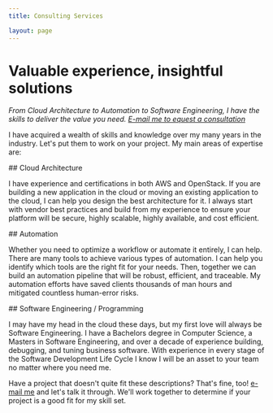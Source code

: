 ```yaml
---
title: Consulting Services

layout: page
---
```

# Valuable experience, insightful solutions

*From Cloud Architecture to Automation to Software Engineering, I have the
skills to deliver the value you need.
[E-mail me to equest a consultation](mailto:consulting@plattsoft.net)*

I have acquired a wealth of skills and knowledge over my many years in the
industry. Let's put them to work on your project. My main areas of expertise
are:

<div class="row">

<div class="col-md-4 text-center" markdown="1">
## Cloud Architecture

I have experience and certifications in both AWS and OpenStack. If you are
building a new application in the cloud or moving an existing application to the
cloud, I can help you design the best architecture for it. I always start with
vendor best practices and build from my experience to ensure your platform will
be secure, highly scalable, highly available, and cost efficient.
</div>

<div class="col-md-4 text-center" markdown="1">
## Automation

Whether you need to optimize a workflow or automate it entirely, I can help.
There are many tools to achieve various types of automation. I can help you
identify which tools are the right fit for your needs. Then, together we can
build an automation pipeline that will be robust, efficient, and traceable. My
automation efforts have saved clients thousands of man hours and mitigated
countless human-error risks.
</div>

<div class="col-md-4 text-center" markdown="1">
## Software Engineering / Programming

I may have my head in the cloud these days, but my first love will always be
Software Engineering. I have a Bachelors degree in Computer Science, a Masters
in Software Engineering, and over a decade of experience building, debugging,
and tuning business software. With experience in every stage of the Software
Development Life Cycle I know I will be an asset to your team no matter where
you need me.
</div>
</div>

Have a project that doesn't quite fit these descriptions? That's fine, too!
[e-mail me](mailto:consulting@plattsoft.net) and let's
talk it through. We'll work together to determine if your project is a good fit
for my skill set.
